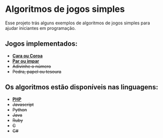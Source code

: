 # Algoritmos de jogos simples

Esse projeto trás alguns exemplos de algoritmos de jogos simples para ajudar iniciantes em programação.

## Jogos implementados:

- **[Cara ou Coroa](https://github.com/acampamentodev/algoritmos-jogos-simples/blob/main/php/1_cara_ou_coroa.php)**
- **[Par ou impar](https://github.com/acampamentodev/algoritmos-jogos-simples/blob/main/php/2_par_ou_impar.php)**
- ~~Adivinhe o número~~
- ~~Pedra, papel ou tesoura~~

## Os algoritmos estão disponíveis nas linguagens:

- **[PHP](https://github.com/acampamentodev/algoritmos-jogos-simples/tree/main/php)**
- ~~Javascript~~
- ~~Python~~
- ~~Java~~
- ~~Ruby~~
- ~~C~~
- ~~C#~~
